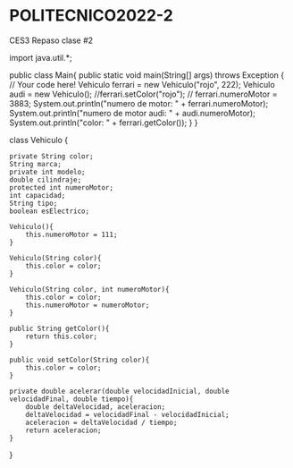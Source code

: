 # POLITECNICO2022-2
CES3
Repaso clase #2

import java.util.*;

public class Main{
    public static void main(String[] args) throws Exception {
        // Your code here!
        Vehiculo ferrari = new Vehiculo("rojo", 222);
        Vehiculo audi = new Vehiculo();
        //ferrari.setColor("rojo");
       // ferrari.numeroMotor = 3883;
        System.out.println("numero de motor: " + ferrari.numeroMotor);
        System.out.println("numero de motor audi: " + audi.numeroMotor);
        System.out.println("color: " + ferrari.getColor());
    }
}


class Vehiculo {
    
    private String color;
    String marca;
    private int modelo;
    double cilindraje;
    protected int numeroMotor;
    int capacidad;
    String tipo;
    boolean esElectrico;
    
    Vehiculo(){
        this.numeroMotor = 111;
    }
    
    Vehiculo(String color){
        this.color = color;
    }
    
    Vehiculo(String color, int numeroMotor){
        this.color = color;
        this.numeroMotor = numeroMotor;
    }
    
    public String getColor(){
        return this.color;
    }
    
    public void setColor(String color){
        this.color = color;
    }
    
    private double acelerar(double velocidadInicial, double velocidadFinal, double tiempo){
        double deltaVelocidad, aceleracion;
        deltaVelocidad = velocidadFinal - velocidadInicial;
        aceleracion = deltaVelocidad / tiempo;
        return aceleracion;
    }
    
}
